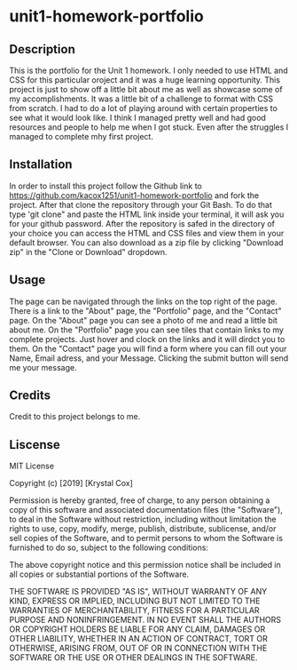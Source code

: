 # unit1-homework-portfolio

## Description

This is the portfolio for the Unit 1 homework.
I only needed to use HTML and CSS for this particular oroject and it was a huge learning opportunity. This project is just to show off a little bit about me as well as showcase some of my accomplishments. It was a little bit of a challenge to format with CSS from scratch. I had to do a lot of playing around with certain properties to see what it would look like. I think I managed pretty well and had good resources and people to help me when I got stuck. Even after the struggles I managed to complete mhy first project.


## Installation

In order to install this project follow the Github link to https://github.com/kacox1251/unit1-homework-portfolio and fork the project. After that clone the repository through your Git Bash. To do that type 'git clone" and paste the HTML link inside your terminal, it will ask you for your github password. After the repository is safed in the directory of your choice you can access the HTML and CSS files and view them in your default browser.
You can also download as a zip file by clicking "Download zip" in the "Clone or Download" dropdown.


## Usage

The page can be navigated through the links on the top right of the page. There is a link to the "About" page, the "Portfolio" page, and the "Contact" page.
On the "About" page you can see a photo of me and read a little bit about me.
On the "Portfolio" page you can see tiles that contain links to my complete projects. Just hover and clock on the links and it will dirdct you to them.
On the "Contact" page you will find a form where you can fill out your Name, Email adress, and your Message. Clicking the submit button will send me your message.


## Credits

Credit to this project belongs to me.


## Liscense

MIT License

Copyright (c) [2019] [Krystal Cox]

Permission is hereby granted, free of charge, to any person obtaining a copy
of this software and associated documentation files (the "Software"), to deal
in the Software without restriction, including without limitation the rights
to use, copy, modify, merge, publish, distribute, sublicense, and/or sell
copies of the Software, and to permit persons to whom the Software is
furnished to do so, subject to the following conditions:

The above copyright notice and this permission notice shall be included in all
copies or substantial portions of the Software.

THE SOFTWARE IS PROVIDED "AS IS", WITHOUT WARRANTY OF ANY KIND, EXPRESS OR
IMPLIED, INCLUDING BUT NOT LIMITED TO THE WARRANTIES OF MERCHANTABILITY,
FITNESS FOR A PARTICULAR PURPOSE AND NONINFRINGEMENT. IN NO EVENT SHALL THE
AUTHORS OR COPYRIGHT HOLDERS BE LIABLE FOR ANY CLAIM, DAMAGES OR OTHER
LIABILITY, WHETHER IN AN ACTION OF CONTRACT, TORT OR OTHERWISE, ARISING FROM,
OUT OF OR IN CONNECTION WITH THE SOFTWARE OR THE USE OR OTHER DEALINGS IN THE
SOFTWARE.




